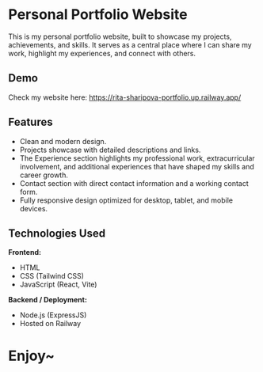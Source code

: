 <h1>Personal Portfolio Website</h1>
<p>This is my personal portfolio website, built to showcase my projects, achievements, and skills.  
It serves as a central place where I can share my work, highlight my experiences, and connect with others.
</p>
<h2>Demo</h2>
 <p>Check my website here: 
      <a href="https://rita-sharipova-portfolio.up.railway.app" target="_blank">
        https://rita-sharipova-portfolio.up.railway.app/ 
      </a>
  </p> 
 <h2>Features</h2>
    <ul>
      <li>Clean and modern design. </li>
      <li>Projects showcase with detailed descriptions and links. </li>
      <li>The Experience section highlights my professional work, extracurricular involvement, and additional experiences that have shaped my skills and career growth. </li>
      <li>Contact section with direct contact information and a working contact form. </li>
      <li>Fully responsive design optimized for desktop, tablet, and mobile devices. </li>
    </ul>
<h2>Technologies Used</h2>
<p><strong>Frontend:</strong></p>
    <ul>
      <li>HTML</li>
      <li>CSS (Tailwind CSS)</li>
      <li>JavaScript (React, Vite)</li>
    </ul>
<p><strong>Backend / Deployment:</strong></p>
    <ul>
      <li>Node.js (ExpressJS)</li>
      <li>Hosted on Railway</li>
    </ul>

<h1> Enjoy~ </h1>
